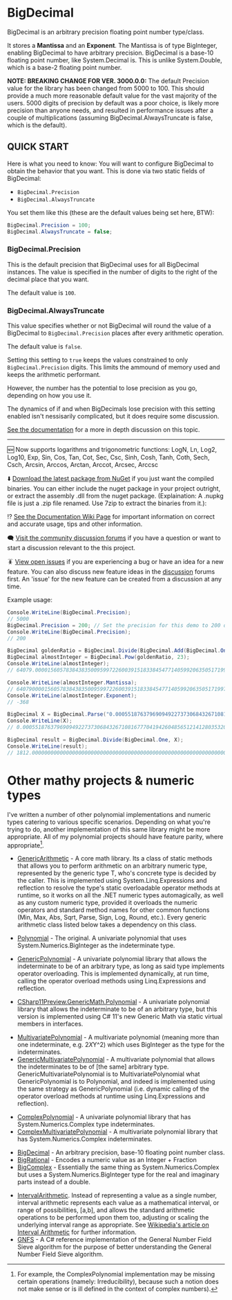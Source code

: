 # BigDecimal
BigDecimal is an arbitrary precision floating point number type/class.

It stores a **Mantissa** and an **Exponent**.
The Mantissa is of type BigInteger, enabling BigDecimal to have arbitrary precision.
BigDecimal is a base-10 floating point number, like System.Decimal is. This is unlike System.Double, which is a base-2 floating point number.

**NOTE: BREAKING CHANGE FOR VER. 3000.0.0:**
The default Precision value for the library has been changed from 5000 to 100. This should provide a much more reasonable default value for the vast majority of the users. 5000 digits of precision by default was a poor choice, is likely more precision than anyone needs, and resulted in performance issues after a couple of multiplications (assuming BigDecimal.AlwaysTruncate is false, which is the default).

## QUICK START
Here is what you need to know:
You will want to configure BigDecimal to obtain the behavior that you want.
This is done via two static fields of BigDecimal:
- `BigDecimal.Precision`
- `BigDecimal.AlwaysTruncate`

You set them like this (these are the default values being set here, BTW):
```csharp
BigDecimal.Precision = 100;
BigDecimal.AlwaysTruncate = false;
```

### BigDecimal.Precision

This is the default precision that BigDecimal uses for all BigDecimal instances. 
The value is specified in the number of digits to the right of the decimal place that you want.



The default value is `100`.




### BigDecimal.AlwaysTruncate




This value specifies whether or not BigDecimal will round the value of a BigDecimal to `BigDecimal.Precision` places after every arithmetic operation.



The default value is `false`.




Setting this setting to `true` keeps the values constrained to only `BigDecimal.Precision` digits. This limits the ammound of memory used and keeps the arithmetic performant. 

However, the number has the potential to lose precision as you go, depending on how you use it.

The dynamics of if and when BigDecimals lose precision with this setting enabled isn't nessisarily complicated, but it does require some discussion. 

[See the documentation](https://github.com/AdamWhiteHat/BigDecimal/wiki/Documentation#using-bigdecimal) for a more in depth discussion on this topic.

---


  :new: Now supports logarithms and trigonometric functions:
LogN, Ln, Log2, Log10, Exp, Sin, Cos, Tan, Cot, Sec, Csc, Sinh, Cosh, Tanh, Coth, Sech, Csch, Arcsin, Arccos, Arctan, Arccot, Arcsec, Arccsc




  :arrow_down: [Download the latest package from NuGet](https://www.nuget.org/packages/ExtendedNumerics.BigDecimal) if you just want the compiled binaries. You can either include the nuget package in your project outright, or extract the assembly .dll from the nuget package. (Explaination: A .nupkg file is just a .zip file renamed. Use 7zip to extract the binaries from it.): 




  :interrobang:	[See the Documentation Wiki Page](https://github.com/AdamWhiteHat/BigDecimal/wiki/Documentation) for important information on correct and accurate usage, tips and other information.




  :left_speech_bubble: [Visit the community discussion forums](https://github.com/AdamWhiteHat/BigDecimal/discussions) if you have a question or want to start a discussion relevant to the this project. 




  :cockroach: [View open issues](https://github.com/AdamWhiteHat/BigDecimal/issues) if you are experiencing a bug or have an idea for a new feature. You can also discuss new feature ideas in the [discussion](https://github.com/AdamWhiteHat/BigDecimal/discussions) forums first. An 'issue' for the new feature can be created from a discussion at any time.

 






Example usage:
```csharp
Console.WriteLine(BigDecimal.Precision);
// 5000
BigDecimal.Precision = 200; // Set the precision for this demo to 200 digits.
Console.WriteLine(BigDecimal.Precision);
// 200

BigDecimal goldenRatio = BigDecimal.Divide(BigDecimal.Add(BigDecimal.One, BigDecimal.Pow(5d, 0.5d)), BigDecimal.Parse("2"));
BigDecimal almostInteger = BigDecimal.Pow(goldenRatio, 23);
Console.WriteLine(almostInteger);
// 64079.00001560578384383500959972260039151833845477140599206350517199794937295147270152942235863491540475774000502741633359451934934882489092137272096824676971700933979751496900324221635899408750483174158953011851250910101237515143968376713756637230312138443375432324556317247823731646925119584432357765294362228759928426416872990657055876547580521657363887865665906948418349

Console.WriteLine(almostInteger.Mantissa);
// 6407900001560578384383500959972260039151833845477140599206350517199794937295147270152942235863491540475774000502741633359451934934882489092137272096824676971700933979751496900324221635899408750483174158953011851250910101237515143968376713756637230312138443375432324556317247823731646925119584432357765294362228759928426416872990657055876547580521657363887865665906948418349
Console.WriteLine(almostInteger.Exponent);
// -368

BigDecimal X = BigDecimal.Parse("0.000551876379690949227373068432671081677704194260485651214128035320088300220750");
Console.WriteLine(X);
// 0.00055187637969094922737306843267108167770419426048565121412803532008830022075

BigDecimal result = BigDecimal.Divide(BigDecimal.One, X);
Console.WriteLine(result);
// 1812.000000000000000000000000000000000000000000000000000000000000000000000001812000000000000000000000000000000000000000000000000000000000000000000000001812000000000000000000000000000000000000000000000000000000000000000000000001

```



#

# Other mathy projects & numeric types

I've written a number of other polynomial implementations and numeric types catering to various specific scenarios. Depending on what you're trying to do, another implementation of this same library might be more appropriate. All of my polynomial projects should have feature parity, where appropriate[^1].

[^1]: For example, the ComplexPolynomial implementation may be missing certain operations (namely: Irreducibility), because such a notion does not make sense or is ill defined in the context of complex numbers).

* [GenericArithmetic](https://github.com/AdamWhiteHat/GenericArithmetic) - A core math library. Its a class of static methods that allows you to perform arithmetic on an arbitrary numeric type, represented by the generic type T, who's concrete type is decided by the caller. This is implemented using System.Linq.Expressions and reflection to resolve the type's static overloadable operator methods at runtime, so it works on all the .NET numeric types automagically, as well as any custom numeric type, provided it overloads the numeric operators and standard method names for other common functions (Min, Max, Abs, Sqrt, Parse, Sign, Log,  Round, etc.). Every generic arithmetic class listed below takes a dependency on this class.

* [Polynomial](https://github.com/AdamWhiteHat/Polynomial) - The original. A univariate polynomial that uses System.Numerics.BigInteger as the indeterminate type.
* [GenericPolynomial](https://github.com/AdamWhiteHat/GenericPolynomial) -  A univariate polynomial library that allows the indeterminate to be of an arbitrary type, as long as said type implements operator overloading. This is implemented dynamically, at run time, calling the operator overload methods using Linq.Expressions and reflection.
* [CSharp11Preview.GenericMath.Polynomial](https://github.com/AdamWhiteHat/CSharp11Preview.GenericMath.Polynomial) -  A univariate polynomial library that allows the indeterminate to be of an arbitrary type, but this version is implemented using C# 11's new Generic Math via static virtual members in interfaces.
>
* [MultivariatePolynomial](https://github.com/AdamWhiteHat/MultivariatePolynomial) - A multivariate polynomial (meaning more than one indeterminate, e.g. 2*X*Y^2) which uses BigInteger as the type for the indeterminates.
* [GenericMultivariatePolynomial](https://github.com/AdamWhiteHat/GenericMultivariatePolynomial) - A multivariate polynomial that allows the indeterminates to be of [the same] arbitrary type. GenericMultivariatePolynomial is to MultivariatePolynomial what GenericPolynomial is to Polynomial, and indeed is implemented using the same strategy as GenericPolynomial (i.e. dynamic calling of the operator overload methods at runtime using Linq.Expressions and reflection).
>
* [ComplexPolynomial](https://github.com/AdamWhiteHat/ComplexPolynomial) - A univariate polynomial library that has System.Numerics.Complex type indeterminates.
* [ComplexMultivariatePolynomial](https://github.com/AdamWhiteHat/ComplexMultivariatePolynomial) -  A multivariate polynomial library that has System.Numerics.Complex indeterminates.
>
* [BigDecimal](https://github.com/AdamWhiteHat/BigDecimal) - An arbitrary precision, base-10 floating point number class.
* [BigRational](https://github.com/AdamWhiteHat/BigRational) - Encodes a numeric value as an Integer + Fraction
* [BigComplex](https://github.com/AdamWhiteHat/BigComplex) - Essentially the same thing as System.Numerics.Complex but uses a System.Numerics.BigInteger type for the real and imaginary parts instead of a double.
>
* [IntervalArithmetic](https://github.com/AdamWhiteHat/IntervalArithmetic). Instead of representing a value as a single number, interval arithmetic represents each value as a mathematical interval, or range of possibilities, [a,b], and allows the standard arithmetic operations to be performed upon them too, adjusting or scaling the underlying interval range as appropriate. See [Wikipedia's article on Interval Arithmetic](https://en.wikipedia.org/wiki/Interval_arithmetic) for further information.
* [GNFS](https://github.com/AdamWhiteHat/GNFS) - A C# reference implementation of the General Number Field Sieve algorithm for the purpose of better understanding the General Number Field Sieve algorithm.
